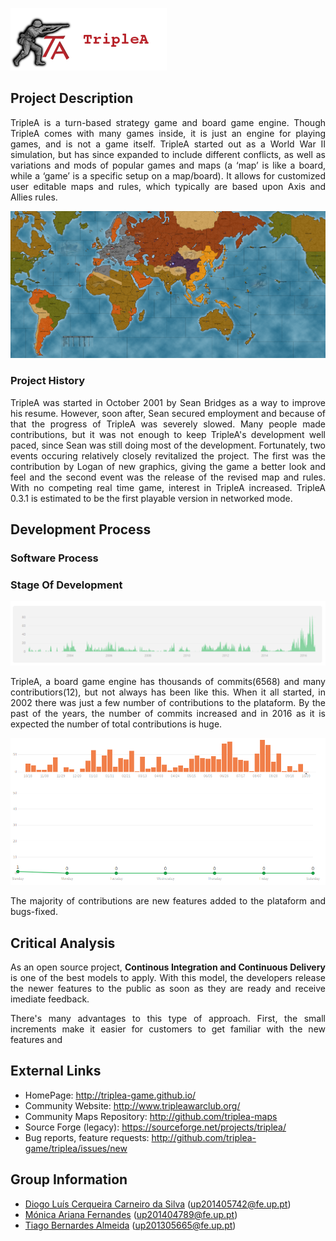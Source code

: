 ![TripleAICon](resources/icon_menu.png)


## Project Description

<p align="justify"> TripleA is a turn-based strategy game and board game engine. Though TripleA comes with many games inside, it
is just an engine for playing games, and is not a game itself. TripleA started out as a World War II simulation, but
has since expanded to include different conflicts, as well as variations and mods of popular games and maps (a
‘map’ is like a board, while a ‘game’ is a specific setup on a map/board). It allows for customized user editable
maps and rules, which typically are based upon Axis and Allies rules.</p>

![Map1](resources/map1.png)

### Project History

<p align="justify"> TripleA was started in October 2001 by Sean Bridges as a way to improve his resume. However, soon after, Sean secured employment
and because of that the progress of TripleA was severely slowed. Many people made contributions, but it was not enough to keep
TripleA's development well paced, since Sean was still doing most of the development. Fortunately, two events occuring relatively
closely revitalized the project. The first was the contribution by Logan of new graphics, giving the game a better look and feel and 
the second event was the release of the revised map and rules. With no competing real time game, interest in TripleA increased.
TripleA 0.3.1 is estimated to be the first playable version in networked mode.</p>

## Development Process

### Software Process

### Stage Of Development

![Commitstomaster](resources/cmaster.png)

<p align="justify"> TripleA, a board game engine has thousands of commits(6568) and many contributiors(12), but not always has been like this.
When it all started, in 2002 there was just a few number of contributions to the plataform. 
By the past of the years, the number of commits increased and in 2016 as it is expected the number of total contributions is huge.</p>

![CommitsImag](resources/Commits.png)
<p align="justify"> The majority of contributions are new features added to the plataform and bugs-fixed.</p>

## Critical Analysis

<p align="justify"> As an open source project, <b> Continous Integration and Continuous Delivery</b> is one of the best models
to apply. With this model, the developers release the newer features to the public as soon as they are 
ready and receive imediate feedback.</p>

<p align="justify"> There's many advantages to this type of approach. First, the small increments make it easier for
customers to get familiar with the new features and </p>

## External Links
* HomePage: http://triplea-game.github.io/
* Community Website: http://www.tripleawarclub.org/
* Community Maps Repository: http://github.com/triplea-maps
* Source Forge (legacy): https://sourceforge.net/projects/triplea/
* Bug reports, feature requests: http://github.com/triplea-game/triplea/issues/new

## Group Information

* [Diogo Luís Cerqueira Carneiro da Silva](https://github.com/pingudiogo) (up201405742@fe.up.pt)<br>
* [Mónica Ariana Fernandes](https://github.com/arianafernandes) (up201404789@fe.up.pt)<br>
* [Tiago Bernardes Almeida](https://github.com/tiagobalm) (up201305665@fe.up.pt)<br>
